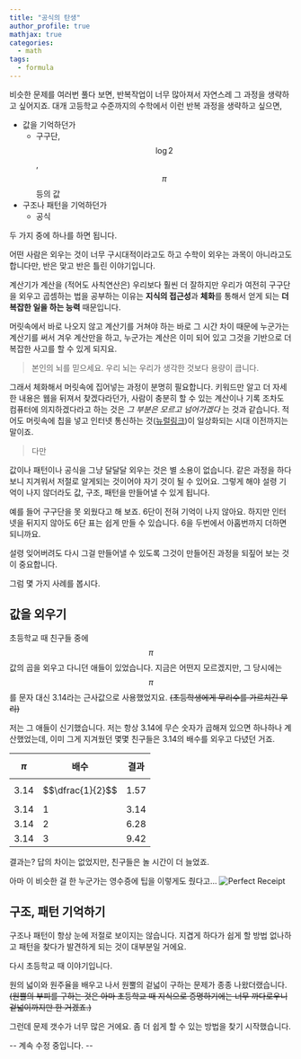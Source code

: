 ```yaml
---
title: "공식의 탄생"
author_profile: true
mathjax: true
categories:
  - math
tags:
  - formula
---
```


비슷한 문제를 여러번 풀다 보면, 반복작업이 너무 많아져서 자연스레 그 과정을 생략하고 싶어지죠. 대개 고등학교 수준까지의 수학에서 이런 반복 과정을 생략하고 싶으면,

- 값을 기억하던가
  - 구구단, $$\log{2}$$, $$\pi$$ 등의 값
- 구조나 패턴을 기억하던가
  - 공식

두 가지 중에 하나를 하면 됩니다.

어떤 사람은 외우는 것이 너무 구시대적이라고도 하고 수학이 외우는 과목이 아니라고도 합니다만, 반은 맞고 반은 틀린 이야기입니다.

계산기가 계산을 (적어도 사칙연산은) 우리보다 훨씬 더 잘하지만 우리가 여전히 구구단을 외우고 곱셈하는 법을 공부하는 이유는 **지식의 접근성**과 **체화**를 통해서 얻게 되는 **더 복잡한 일을 하는 능력** 때문입니다.

머릿속에서 바로 나오지 않고 계산기를 거쳐야 하는 바로 그 시간 차이 때문에 누군가는 계산기를 써서 겨우 계산만을 하고, 누군가는 계산은 이미 되어 있고 그것을 기반으로 더 복잡한 사고를 할 수 있게 되지요.

> 본인의 뇌를 믿으세요. 우리 뇌는 우리가 생각한 것보다 용량이 큽니다.

그래서 체화해서 머릿속에 집어넣는 과정이 분명히 필요합니다. 키워드만 알고 더 자세한 내용은 웹을 뒤져서 찾겠다라던가, 사람이 충분히 할 수 있는 계산이나 기록 조차도 컴퓨터에 의지하겠다라고 하는 것은 *그 부분은 모르고 넘어가겠다* 는 것과 같습니다. 적어도 머릿속에 칩을 넣고 인터넷 통신하는 것([뉴럴링크](https://www.neuralink.com/))이 일상화되는 시대 이전까지는 말이죠.

> 다만

값이나 패턴이나 공식을 그냥 달달달 외우는 것은 별 소용이 없습니다. 같은 과정을 하다보니 지겨워서 저절로 알게되는 것이어야 자기 것이 될 수 있어요. 그렇게 해야 설령 기억이 나지 않더라도 값, 구조, 패턴을 만들어낼 수 있게 됩니다.

예를 들어 구구단을 못 외웠다고 해 보죠. 6단이 전혀 기억이 나지 않아요. 하지만 인터넷을 뒤지지 않아도 6단 표는 쉽게 만들 수 있습니다. 6을 두번에서 아홉번까지 더하면 되니까요.

설령 잊어버려도 다시 그걸 만들어낼 수 있도록 그것이 만들어진 과정을 되짚어 보는 것이 중요합니다.

그럼 몇 가지 사례를 봅시다.

값을 외우기
--------

초등학교 때 친구들 중에 $$\pi$$값의 곱을 외우고 다니던 애들이 있었습니다. 지금은 어떤지 모르겠지만, 그 당시에는 $$\pi$$를 문자 대신 3.14라는 근사값으로 사용했었지요. ~~(초등학생에게 무리수를 가르치긴 무리)~~

저는 그 애들이 신기했습니다. 저는 항상 3.14에 무슨 숫자가 곱해져 있으면 하나하나 계산했었는데, 이미 그게 지겨웠던 몇몇 친구들은 3.14의 배수를 외우고 다녔던 거죠.

|$$\pi$$ | 배수 | 결과|
|-----|---|-----|
|3.14 |$$\dfrac{1}{2}$$|1.57|
|3.14 | 1 | 3.14|
|3.14 | 2 | 6.28|
|3.14 | 3 | 9.42|

결과는? 답의 차이는 없었지만, 친구들은 놀 시간이 더 늘었죠.

아마 이 비슷한 걸 한 누군가는 영수증에 팁을 이렇게도 줬다고...
![Perfect Receipt](http://static6.businessinsider.com/image/500db16269bedd6872000000-618-/receipet.jpg)

구조, 패턴 기억하기
--------------

구조나 패턴이 항상 눈에 저절로 보이지는 않습니다. 지겹게 하다가 쉽게 할 방법 없나하고 패턴을 찾다가 발견하게 되는 것이 대부분일 거에요.

다시 초등학교 때 이야기입니다.

원의 넓이와 원주율을 배우고 나서 원뿔의 겉넓이 구하는 문제가 종종 나왔더랬습니다. ~~(원뿔의 부피를 구하는 것은 아마 초등학교 때 지식으로 증명하기에는 너무 까다로우니 겉넓이까지만 한 거겠죠.)~~

그런데 문제 갯수가 너무 많은 거에요. 좀 더 쉽게 할 수 있는 방법을 찾기 시작했습니다.

-- 계속 수정 중입니다. --
